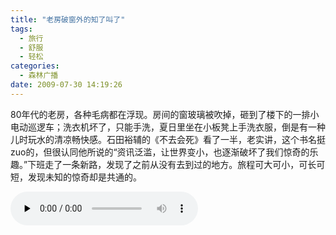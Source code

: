 ```yaml
---
title: "老房破窗外的知了叫了"
tags:
  - 旅行
  - 舒服
  - 轻松
categories:
  - 森林广播
date: 2009-07-30 14:19:26
---
```


80年代的老房，各种毛病都在浮现。房间的窗玻璃被吹掉，砸到了楼下的一排小电动巡逻车；洗衣机坏了，只能手洗，夏日里坐在小板凳上手洗衣服，倒是有一种儿时玩水的清凉畅快感。石田裕辅的《不去会死》看了一半，老实讲，这个书名挺zuo的，但很认同他所说的“资讯泛滥，让世界变小，也逐渐破坏了我们惊奇的乐趣。”下班走了一条新路，发现了之前从没有去到过的地方。旅程可大可小，可长可短，发现未知的惊奇却是共通的。   

<audio id="audio" controls="" preload="none">
  <source id="mp3" src="http://www.coletree.com/radio/coletree_radio_003.mp3">
</audio>